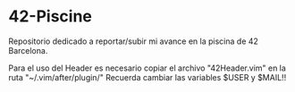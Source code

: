 # 42-Piscine
Repositorio dedicado a reportar/subir mi avance en la piscina de 42 Barcelona.

Para el uso del Header es necesario copiar el archivo "42Header.vim" en la ruta "~/.vim/after/plugin/"
Recuerda cambiar las variables $USER y $MAIL!!
